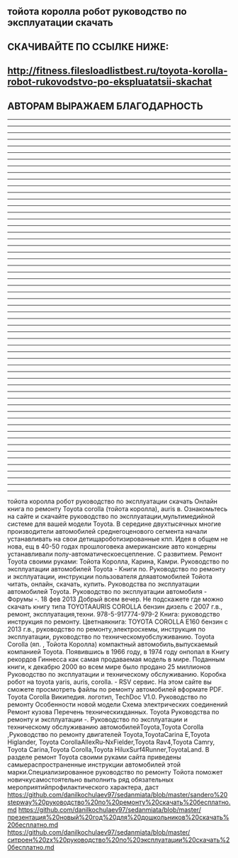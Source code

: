 тойота королла робот руководство по эксплуатации скачать
--------------------------------------------------
СКАЧИВАЙТЕ ПО ССЫЛКЕ НИЖЕ:
--------------------------------------------------
http://fitness.filesloadlistbest.ru/toyota-korolla-robot-rukovodstvo-po-ekspluatatsii-skachat
--------------------------------------------------
АВТОРАМ ВЫРАЖАЕМ БЛАГОДАРНОСТЬ
--------------------------------------------------
--------------------------------------------------
--------------------------------------------------
--------------------------------------------------
--------------------------------------------------
--------------------------------------------------
--------------------------------------------------
--------------------------------------------------
--------------------------------------------------
--------------------------------------------------
--------------------------------------------------
--------------------------------------------------
--------------------------------------------------
--------------------------------------------------
--------------------------------------------------
--------------------------------------------------
--------------------------------------------------
--------------------------------------------------
--------------------------------------------------
--------------------------------------------------
--------------------------------------------------
--------------------------------------------------
--------------------------------------------------
--------------------------------------------------
--------------------------------------------------
--------------------------------------------------
--------------------------------------------------
--------------------------------------------------
--------------------------------------------------
--------------------------------------------------
--------------------------------------------------
--------------------------------------------------
--------------------------------------------------
--------------------------------------------------
--------------------------------------------------
--------------------------------------------------
--------------------------------------------------
--------------------------------------------------
--------------------------------------------------
--------------------------------------------------
--------------------------------------------------
--------------------------------------------------
--------------------------------------------------
--------------------------------------------------
--------------------------------------------------
--------------------------------------------------
--------------------------------------------------
--------------------------------------------------
--------------------------------------------------
--------------------------------------------------
--------------------------------------------------
--------------------------------------------------
--------------------------------------------------
--------------------------------------------------
--------------------------------------------------
--------------------------------------------------
--------------------------------------------------
--------------------------------------------------
тойота королла робот руководство по эксплуатации скачать Онлайн книга по ремонту Toyota corolla (тойота королла), auris в. Ознакомьтесь на сайте и скачайте руководство по эксплуатации,мультимедийной системе для вашей модели Toyota. В середине двухтысячных многие производители автомобилей среднегоценового сегмента начали устанавливать на свои детищароботизированные кпп. Идея в общем не нова, ещ в 40-50 годах прошлоговека американские авто концерны устанавливали полу-автоматическоесцепление. С развитием. Ремонт Toyota своими руками: Тойота Королла, Карина, Камри. Руководство по эксплуатации автомобилей Toyota - Книги по. Руководство по ремонту и эксплуатации, инструкции пользователя дляавтомобилей Тойота читать, онлайн, скачать, купить. Руководства по эксплуатации автомобилей Toyota. Руководство по эксплуатации автомобиля - Форумы -. 18 фев 2013  Добрый всем вечер. Не подскажете где можно скачать книгу типа TOYOTAAURIS  COROLLA бензин  дизель с 2007 г.в., ремонт, эксплуатация,техни. 978-5-917774-979-2 Книга: руководство  инструкция по ремонту. Цветнаякнига: TOYOTA COROLLA E160 бензин с 2013 г.в., руководство по ремонту,электросхемы, инструкция по эксплуатации, руководство по техническомуобслуживанию. Toyota Corolla (яп. , Тойота Королла)  компактный автомобиль,выпускаемый компанией Toyota. Появившись в 1966 году, в 1974 году онпопал в Книгу рекордов Гиннесса как самая продаваемая модель в мире. Поданным книги, к декабрю 2000 во всем мире было продано 25 миллионов
Руководство по эксплуатации и техническому обслуживанию. Коробка робот на toyota yaris, auris, corolla. - RSV сервис. На этом сайте вы сможете просмотреть файлы по ремонту автомобилей вформате PDF. Toyota Corolla  Википедия. логотип, TechDoc V1.0. Руководство по ремонту  Особенности новой модели Схема электрических соединений  Ремонт кузова  Перечень техническихданных. Toyota Руководства по ремонту и эксплуатации -. Руководство по эксплуатации и техническому обслуживанию автомобилейToyota,Toyota Corolla ,Руководство по ремонту двигателей Toyota,ToyotaCarina E,Toyota Higlander, Toyota CorollaAllexRu-NxFielder,Toyota Rav4,Toyota Camry, Toyota Carina,Toyota Corolla,Toyota HiluxSurf4Runner,ToyotaLand. В разделе ремонт Toyota своими руками сайта  приведены самыераспространенные инструкции автомобилей этой марки.Специализированное руководство по ремонту Тойота поможет новичкусамостоятельно выполнить ряд обязательных мероприятийпрофилактического характера, даст
https://github.com/danilkochulaev97/sedanmiata/blob/master/sandero%20stepway%20руководство%20по%20ремонту%20скачать%20бесплатно.md
https://github.com/danilkochulaev97/sedanmiata/blob/master/презентация%20новый%20год%20для%20дошкольников%20скачать%20бесплатно.md
https://github.com/danilkochulaev97/sedanmiata/blob/master/ситроен%20zx%20руководство%20по%20эксплуатации%20скачать%20бесплатно.md
